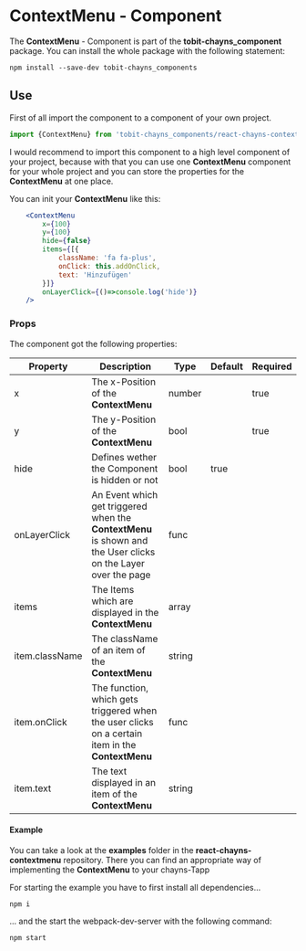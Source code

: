 # ContextMenu - Component #

The **ContextMenu** - Component is part of the **tobit-chayns_component** package. You can install the whole package with the following statement:

    npm install --save-dev tobit-chayns_components

## Use ##

First of all import the component to a component of your own project.

```jsx
import {ContextMenu} from 'tobit-chayns_components/react-chayns-contextmenu';
```
I would recommend to import this component to a high level component of your project, because with that you can use one **ContextMenu** component for your whole project and you can store the properties for the **ContextMenu** at one place.

You can init your **ContextMenu** like this:
```jsx
	<ContextMenu
        x={100}
        y={100}
        hide={false}
        items={[{
            className: 'fa fa-plus',
            onClick: this.addOnClick,
            text: 'Hinzufügen'
        }]}
        onLayerClick={()=>console.log('hide')}
    />
```

### Props ###
The component got the following properties:

| Property   | Description                                                                                        | Type   | Default | Required
|------------|-----------------------------------------------------------------------------------------------------|--------|-------|------|
| x | The x-Position of the **ContextMenu**                                     | number |        | true |
| y | The y-Position of the **ContextMenu**                                     | bool   |        | true |
| hide | Defines wether the Component is hidden or not   | bool | true| |
| onLayerClick | An Event which get triggered when the **ContextMenu** is shown and the User clicks on the Layer over the page | func | |
| items | The Items which are displayed in the **ContextMenu** | array | |
| item.className | The className of an item of the **ContextMenu** | string | |
| item.onClick | The function, which gets triggered when the user clicks on a certain item in the **ContextMenu** | func | |
| item.text | The text displayed in an item of the **ContextMenu** | string | |


#### Example ####

You can take a look at the **examples** folder in the **react-chayns-contextmenu** repository. There you can find an appropriate way of implementing the **ContextMenu** to your chayns-Tapp

For starting the example you have to first install all dependencies...
```
npm i
```
... and the start the webpack-dev-server with the following command:
```
npm start
```

